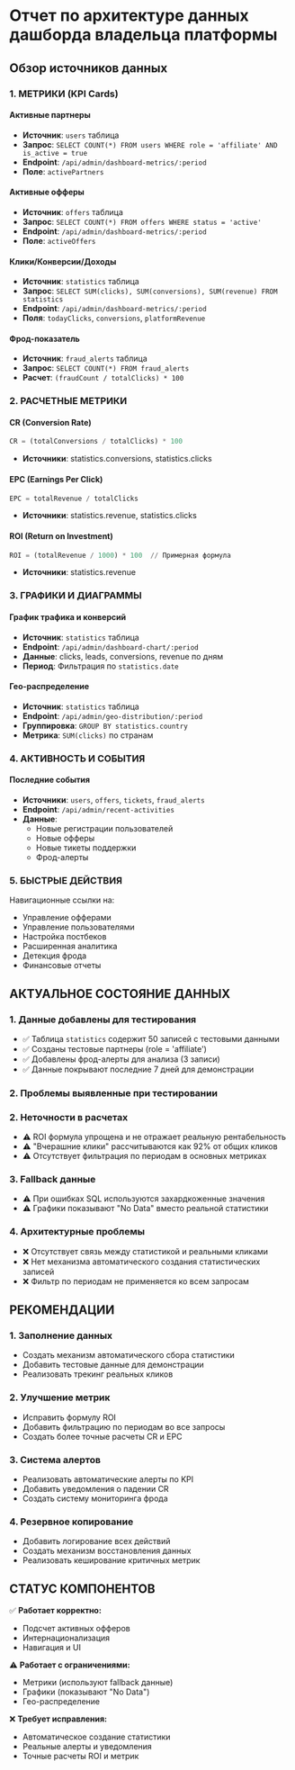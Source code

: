# Отчет по архитектуре данных дашборда владельца платформы

## Обзор источников данных

### 1. МЕТРИКИ (KPI Cards)

#### Активные партнеры
- **Источник**: `users` таблица
- **Запрос**: `SELECT COUNT(*) FROM users WHERE role = 'affiliate' AND is_active = true`
- **Endpoint**: `/api/admin/dashboard-metrics/:period`
- **Поле**: `activePartners`

#### Активные офферы
- **Источник**: `offers` таблица  
- **Запрос**: `SELECT COUNT(*) FROM offers WHERE status = 'active'`
- **Endpoint**: `/api/admin/dashboard-metrics/:period`
- **Поле**: `activeOffers`

#### Клики/Конверсии/Доходы
- **Источник**: `statistics` таблица
- **Запрос**: `SELECT SUM(clicks), SUM(conversions), SUM(revenue) FROM statistics`
- **Endpoint**: `/api/admin/dashboard-metrics/:period`
- **Поля**: `todayClicks`, `conversions`, `platformRevenue`

#### Фрод-показатель
- **Источник**: `fraud_alerts` таблица
- **Запрос**: `SELECT COUNT(*) FROM fraud_alerts`
- **Расчет**: `(fraudCount / totalClicks) * 100`

### 2. РАСЧЕТНЫЕ МЕТРИКИ

#### CR (Conversion Rate)
```sql
CR = (totalConversions / totalClicks) * 100
```
- **Источники**: statistics.conversions, statistics.clicks

#### EPC (Earnings Per Click)
```sql
EPC = totalRevenue / totalClicks
```
- **Источники**: statistics.revenue, statistics.clicks

#### ROI (Return on Investment)
```sql
ROI = (totalRevenue / 1000) * 100  // Примерная формула
```
- **Источники**: statistics.revenue

### 3. ГРАФИКИ И ДИАГРАММЫ

#### График трафика и конверсий
- **Источник**: `statistics` таблица
- **Endpoint**: `/api/admin/dashboard-chart/:period`
- **Данные**: clicks, leads, conversions, revenue по дням
- **Период**: Фильтрация по `statistics.date`

#### Гео-распределение
- **Источник**: `statistics` таблица
- **Endpoint**: `/api/admin/geo-distribution/:period`
- **Группировка**: `GROUP BY statistics.country`
- **Метрика**: `SUM(clicks)` по странам

### 4. АКТИВНОСТЬ И СОБЫТИЯ

#### Последние события
- **Источники**: `users`, `offers`, `tickets`, `fraud_alerts`
- **Endpoint**: `/api/admin/recent-activities`
- **Данные**:
  - Новые регистрации пользователей
  - Новые офферы
  - Новые тикеты поддержки
  - Фрод-алерты

### 5. БЫСТРЫЕ ДЕЙСТВИЯ

Навигационные ссылки на:
- Управление офферами
- Управление пользователями  
- Настройка постбеков
- Расширенная аналитика
- Детекция фрода
- Финансовые отчеты

## АКТУАЛЬНОЕ СОСТОЯНИЕ ДАННЫХ

### 1. Данные добавлены для тестирования
- ✅ Таблица `statistics` содержит 50 записей с тестовыми данными
- ✅ Созданы тестовые партнеры (role = 'affiliate') 
- ✅ Добавлены фрод-алерты для анализа (3 записи)
- ✅ Данные покрывают последние 7 дней для демонстрации

### 2. Проблемы выявленные при тестировании

### 2. Неточности в расчетах
- ⚠️ ROI формула упрощена и не отражает реальную рентабельность
- ⚠️ "Вчерашние клики" рассчитываются как 92% от общих кликов
- ⚠️ Отсутствует фильтрация по периодам в основных метриках

### 3. Fallback данные
- ⚠️ При ошибках SQL используются захардкоженные значения
- ⚠️ Графики показывают "No Data" вместо реальной статистики

### 4. Архитектурные проблемы
- ❌ Отсутствует связь между статистикой и реальными кликами
- ❌ Нет механизма автоматического создания статистических записей
- ❌ Фильтр по периодам не применяется ко всем запросам

## РЕКОМЕНДАЦИИ

### 1. Заполнение данных
- Создать механизм автоматического сбора статистики
- Добавить тестовые данные для демонстрации
- Реализовать трекинг реальных кликов

### 2. Улучшение метрик
- Исправить формулу ROI
- Добавить фильтрацию по периодам во все запросы
- Создать более точные расчеты CR и EPC

### 3. Система алертов
- Реализовать автоматические алерты по KPI
- Добавить уведомления о падении CR
- Создать систему мониторинга фрода

### 4. Резервное копирование
- Добавить логирование всех действий
- Создать механизм восстановления данных
- Реализовать кеширование критичных метрик

## СТАТУС КОМПОНЕНТОВ

✅ **Работает корректно:**
- Подсчет активных офферов
- Интернационализация
- Навигация и UI

⚠️ **Работает с ограничениями:**
- Метрики (используют fallback данные)
- Графики (показывают "No Data")
- Гео-распределение

❌ **Требует исправления:**
- Автоматическое создание статистики
- Реальные алерты и уведомления
- Точные расчеты ROI и метрик